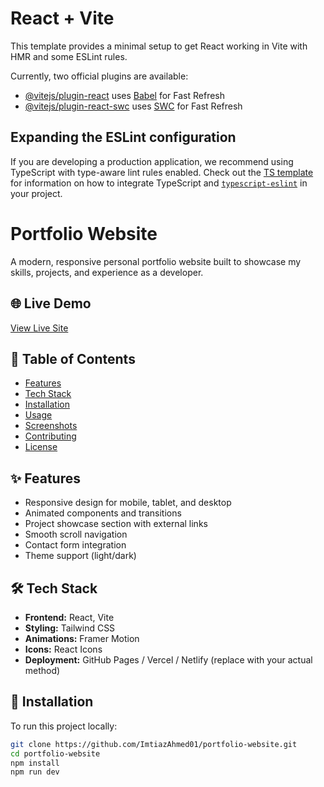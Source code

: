 # React + Vite

This template provides a minimal setup to get React working in Vite with HMR and some ESLint rules.

Currently, two official plugins are available:

- [@vitejs/plugin-react](https://github.com/vitejs/vite-plugin-react/blob/main/packages/plugin-react) uses [Babel](https://babeljs.io/) for Fast Refresh
- [@vitejs/plugin-react-swc](https://github.com/vitejs/vite-plugin-react/blob/main/packages/plugin-react-swc) uses [SWC](https://swc.rs/) for Fast Refresh

## Expanding the ESLint configuration

If you are developing a production application, we recommend using TypeScript with type-aware lint rules enabled. Check out the [TS template](https://github.com/vitejs/vite/tree/main/packages/create-vite/template-react-ts) for information on how to integrate TypeScript and [`typescript-eslint`](https://typescript-eslint.io) in your project.

# Portfolio Website

A modern, responsive personal portfolio website built to showcase my skills, projects, and experience as a developer.

## 🌐 Live Demo

[View Live Site](https://imtiaz-ahmed-59be4.web.app/) <!-- Replace with your deployed site URL -->

## 🧾 Table of Contents

- [Features](#features)
- [Tech Stack](#tech-stack)
- [Installation](#installation)
- [Usage](#usage)
- [Screenshots](#screenshots)
- [Contributing](#contributing)
- [License](#license)

## ✨ Features

- Responsive design for mobile, tablet, and desktop
- Animated components and transitions
- Project showcase section with external links
- Smooth scroll navigation
- Contact form integration
- Theme support (light/dark)

## 🛠 Tech Stack

- **Frontend:** React, Vite
- **Styling:** Tailwind CSS
- **Animations:** Framer Motion
- **Icons:** React Icons
- **Deployment:** GitHub Pages / Vercel / Netlify (replace with your actual method)

## 🧰 Installation

To run this project locally:

```bash
git clone https://github.com/ImtiazAhmed01/portfolio-website.git
cd portfolio-website
npm install
npm run dev
